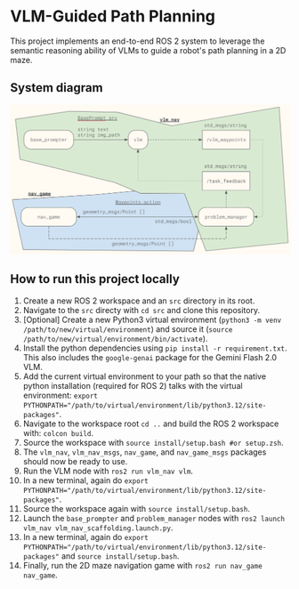 # VLM-Guided Path Planning

This project implements an end-to-end ROS 2 system to leverage the semantic reasoning ability of VLMs to guide a robot's path planning in a 2D maze.

## System diagram
![image](assets/system_diagram.png)

## How to run this project locally
1. Create a new ROS 2 workspace and an `src` directory in its root.
2. Navigate to the `src` directy with `cd src` and clone this repository.
3. [Optional] Create a new Python3 virtual environment (`python3 -m venv /path/to/new/virtual/environment`) and source it (`source /path/to/new/virtual/environment/bin/activate`).
4. Install the python dependencies using `pip install -r requirement.txt`. This also includes the `google-genai` package for the Gemini Flash 2.0 VLM.
5. Add the current virtual environment to your path so that the native python installation (required for ROS 2) talks with the virtual environment: `export PYTHONPATH="/path/to/virtual/environment/lib/python3.12/site-packages"`.
6. Navigate to the workspace root `cd ..` and build the ROS 2 workspace with: `colcon build`.
7. Source the workspace with `source install/setup.bash #or setup.zsh`.
8. The `vlm_nav`, `vlm_nav_msgs`, `nav_game`, and `nav_game_msgs` packages should now be ready to use.
9. Run the VLM node with `ros2 run vlm_nav vlm`.
10. In a new terminal, again do `export PYTHONPATH="/path/to/virtual/environment/lib/python3.12/site-packages"`.
11. Source the workspace again with `source install/setup.bash`.
12. Launch the `base_prompter` and `problem_manager` nodes with `ros2 launch vlm_nav vlm_nav_scaffolding.launch.py`.
13. In a new terminal, again do `export PYTHONPATH="/path/to/virtual/environment/lib/python3.12/site-packages"` and `source install/setup.bash`.
14. Finally, run the 2D maze navigation game with `ros2 run nav_game nav_game`.
